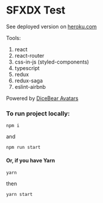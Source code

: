 # SFXDX Test

See deployed version on [heroku.com][df2]

Tools:

1. react
2. react-router
3. css-in-js (styled-components)
4. typescript
5. redux
6. redux-saga
7. eslint-airbnb

Powered by [DiceBear Avatars][df1]

### To run project locally:

```
npm i
```

and

```
npm run start
```

#### Or, if you have Yarn

```
yarn
```

then

```
yarn start
```

[df1]: https://avatars.dicebear.com/
[df2]: https://sfxdx-pokemon-test.herokuapp.com/
